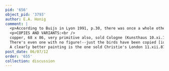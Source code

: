 ```yaml
---
pid: '656'
object_pid: '3793'
author: E.A. Honig
comment: |
  <p>According to Buijs in Lyon 1991, p.30, there was once a whole other putto to the main figure's right who was painted out.  Also some birds were changed--ones that were utterly finished to the last detail were painted out and replaced by others. </p>
  <p>COPIES AND VARIANTS:<br />
  copper, 68 x 86, very primitive also, sold Cologne (Kunsthaus 10.xi.76 #1433); also quite bad is one sold London (Christie's 26.vi.64 #133, on copper, 25 x 35 in.).  Another truly awful one sold Fieris (?) 7.vii.26 #17;  another was with G. Cramer in The Hague at some point;  a really dreadful one on copper, 54 x 85, in Dublin, National Gallery of Ireland, and another bad one in collection Ten Cate, Almelo, in 1975. Ste-Gudule sale, Brussels, March 27, 1912 (copper, 66 x 87 cm); Dorotheum, Vienna, March 18-21 1912 (canvas, 58 x 71 cm); Störi, Zurich, December 5, 1924; Fievez, Brussels, July 7-8, 1926 (copper, 31 x 42 cm); Lepke, Berlin, April 1911 (panel, 57 x 97 cm); Sotheby's London, June 26, 1964 (copper, 63.5 x 88.9 cm); Christie's London, December 11, 1981 (38.6 x 56.5 cm); Christie's London, December 13, 1929 (panel, 55.9 x 80 cm). These are all different paintings, and all are of varying degrees of awfulness.   Why so many very bad copies here?  I think it's mostly the figure painters who are bad, I can't tell so much about the birds.<br />
  There's even one with no figure!--just the birds have been copied [id on back of RKD photo only as Wetzlar].<br />
  A clearly better painting is the one sold Christie's London 11.xii.87 #67A:  on panel, 45.5 x 82.5 cm.   The ground here seems never to have been finished.  Ertz attributes this to Jan the Younger around 1630 (before vBalen died).  I don't get this picture, the figures seem to be in OK shape but the ground is either unfinished or damaged (it's certainly damaged) or both.  Perhaps the figures were repainted later?</p>
post_date: 06/07/12
order: '655'
collection: discussion
---
```

